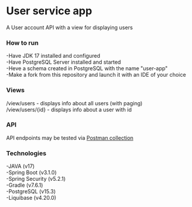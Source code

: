 # User service app
A User account API with a view for displaying users
<h3> How to run </h3>
   -Have JDK 17 installed and configured
<br>  -Have PostgreSQL Server installed and started
<br>  -Heve a schema created in PostgreSQL with the name "user-app"
<br>  -Make a fork from this repository and launch it with an IDE of your choice
<h3> Views </h3>
   /view/users - displays info about all users (with paging)
   <br> /view/users/{id} - displays info about a user with id
<h3> API </h3>
   API endpoints may be tested via <a href="https://www.postman.com/winter-flare-675251/workspace/user-app/collection/27138445-f4b5064a-43d9-49a0-841f-10a9a2d23536?action=share&creator=27138445">Postman collection</a>
<h3> Technologies </h3>
   -JAVA (v17)
<br>  -Spring Boot (v3.1.0)
<br>  -Spring Security (v5.2.1)
<br>  -Gradle (v7.6.1)
<br>  -PostgreSQL (v15.3)
<br>  -Liquibase (v4.20.0)
